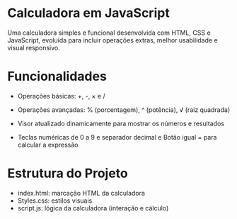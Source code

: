

# Calculadora em JavaScript


Uma calculadora simples e funcional desenvolvida com HTML, CSS e JavaScript, evoluída para incluir operações extras, melhor usabilidade e visual responsivo.


# Funcionalidades

- Operações básicas: +, -, × e  /

- Operações avançadas: % (porcentagem), ^ (potência), √ (raiz quadrada)

- Visor atualizado dinamicamente para mostrar os números e resultados

- Teclas numéricas de 0 a 9 e separador decimal e Botão igual = para calcular a expressão


# Estrutura do Projeto

- index.html: marcação HTML da calculadora
- Styles.css: estilos visuais
- script.js: lógica da calculadora (interação e cálculo)


